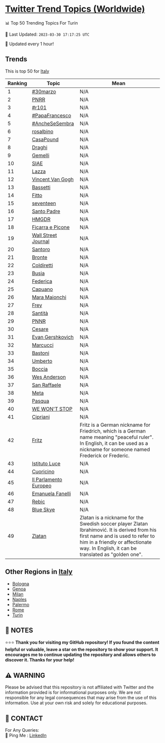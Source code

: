 [Twitter Trend Topics (Worldwide)](https://github.com/ErcinDedeoglu/Twitter-Trend-Topics)
==========


📊 Top 50 Trending Topics For Turin

📆 Last Updated: `2023-03-30 17:17:25 UTC`

🔧 Updated every 1 hour!


## Trends

This is top 50 for [Italy](</Italy>)

| Ranking | Topic | Mean |
| ------- | ------------ | ------------ |
| 1 | [#30marzo](http://twitter.com/search?q=%2330marzo) | N/A |
| 2 | [PNRR](http://twitter.com/search?q=PNRR) | N/A |
| 3 | [#r101](http://twitter.com/search?q=%23r101) | N/A |
| 4 | [#PapaFrancesco](http://twitter.com/search?q=%23PapaFrancesco) | N/A |
| 5 | [#AncheSeSembra](http://twitter.com/search?q=%23AncheSeSembra) | N/A |
| 6 | [rosalbino](http://twitter.com/search?q=rosalbino) | N/A |
| 7 | [CasaPound](http://twitter.com/search?q=CasaPound) | N/A |
| 8 | [Draghi](http://twitter.com/search?q=Draghi) | N/A |
| 9 | [Gemelli](http://twitter.com/search?q=Gemelli) | N/A |
| 10 | [SIAE](http://twitter.com/search?q=SIAE) | N/A |
| 11 | [Lazza](http://twitter.com/search?q=Lazza) | N/A |
| 12 | [Vincent Van Gogh](http://twitter.com/search?q=Vincent+Van+Gogh) | N/A |
| 13 | [Bassetti](http://twitter.com/search?q=Bassetti) | N/A |
| 14 | [Fitto](http://twitter.com/search?q=Fitto) | N/A |
| 15 | [seventeen](http://twitter.com/search?q=seventeen) | N/A |
| 16 | [Santo Padre](http://twitter.com/search?q=Santo+Padre) | N/A |
| 17 | [HMGDR](http://twitter.com/search?q=HMGDR) | N/A |
| 18 | [Ficarra e Picone](http://twitter.com/search?q=Ficarra+e+Picone) | N/A |
| 19 | [Wall Street Journal](http://twitter.com/search?q=Wall+Street+Journal) | N/A |
| 20 | [Santoro](http://twitter.com/search?q=Santoro) | N/A |
| 21 | [Bronte](http://twitter.com/search?q=Bronte) | N/A |
| 22 | [Coldiretti](http://twitter.com/search?q=Coldiretti) | N/A |
| 23 | [Busia](http://twitter.com/search?q=Busia) | N/A |
| 24 | [Federica](http://twitter.com/search?q=Federica) | N/A |
| 25 | [Capuano](http://twitter.com/search?q=Capuano) | N/A |
| 26 | [Mara Maionchi](http://twitter.com/search?q=Mara+Maionchi) | N/A |
| 27 | [Frey](http://twitter.com/search?q=Frey) | N/A |
| 28 | [Santità](http://twitter.com/search?q=Santit%c3%a0) | N/A |
| 29 | [PNNR](http://twitter.com/search?q=PNNR) | N/A |
| 30 | [Cesare](http://twitter.com/search?q=Cesare) | N/A |
| 31 | [Evan Gershkovich](http://twitter.com/search?q=Evan+Gershkovich) | N/A |
| 32 | [Marcucci](http://twitter.com/search?q=Marcucci) | N/A |
| 33 | [Bastoni](http://twitter.com/search?q=Bastoni) | N/A |
| 34 | [Umberto](http://twitter.com/search?q=Umberto) | N/A |
| 35 | [Boccia](http://twitter.com/search?q=Boccia) | N/A |
| 36 | [Wes Anderson](http://twitter.com/search?q=Wes+Anderson) | N/A |
| 37 | [San Raffaele](http://twitter.com/search?q=San+Raffaele) | N/A |
| 38 | [Meta](http://twitter.com/search?q=Meta) | N/A |
| 39 | [Pasqua](http://twitter.com/search?q=Pasqua) | N/A |
| 40 | [WE WON'T STOP](http://twitter.com/search?q=WE+WON%27T+STOP) | N/A |
| 41 | [Cipriani](http://twitter.com/search?q=Cipriani) | N/A |
| 42 | [Fritz](http://twitter.com/search?q=Fritz) | Fritz is a German nickname for Friedrich, which is a German name meaning "peaceful ruler". In English, it can be used as a nickname for someone named Frederick or Frederic. |
| 43 | [Istituto Luce](http://twitter.com/search?q=Istituto+Luce) | N/A |
| 44 | [Cuoricino](http://twitter.com/search?q=Cuoricino) | N/A |
| 45 | [Il Parlamento Europeo](http://twitter.com/search?q=Il+Parlamento+Europeo) | N/A |
| 46 | [Emanuela Fanelli](http://twitter.com/search?q=Emanuela+Fanelli) | N/A |
| 47 | [Rebic](http://twitter.com/search?q=Rebic) | N/A |
| 48 | [Blue Skye](http://twitter.com/search?q=Blue+Skye) | N/A |
| 49 | [Zlatan](http://twitter.com/search?q=Zlatan) | Zlatan is a nickname for the Swedish soccer player Zlatan Ibrahimović. It is derived from his first name and is used to refer to him in a friendly or affectionate way. In English, it can be translated as "golden one". |



## Other Regions in [Italy](</Italy>)

* [Bologna](</Italy/Bologna.md>)
* [Genoa](</Italy/Genoa.md>)
* [Milan](</Italy/Milan.md>)
* [Naples](</Italy/Naples.md>)
* [Palermo](</Italy/Palermo.md>)
* [Rome](</Italy/Rome.md>)
* [Turin](</Italy/Turin.md>)



## 📝 NOTES

⭐⭐⭐ **Thank you for visiting my GitHub repository! If you found the content helpful or valuable, leave a star on the repository to show your support. It encourages me to continue updating the repository and allows others to discover it. Thanks for your help!**


## ⚠️ WARNING

Please be advised that this repository is not affiliated with Twitter and the information provided is for informational purposes only. We are not responsible for any legal consequences that may arise from the use of this information. Use at your own risk and solely for educational purposes.


## 📨 CONTACT

 For Any Queries:  
            🏓 Ping Me : [LinkedIn](https://www.linkedin.com/in/ercindedeoglu/)
